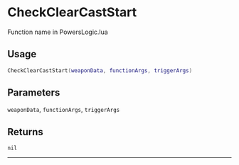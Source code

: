 # CheckClearCastStart
Function name in PowersLogic.lua
## Usage
```lua
CheckClearCastStart(weaponData, functionArgs, triggerArgs)
```
## Parameters
`weaponData`, `functionArgs`, `triggerArgs`
## Returns
`nil`

---